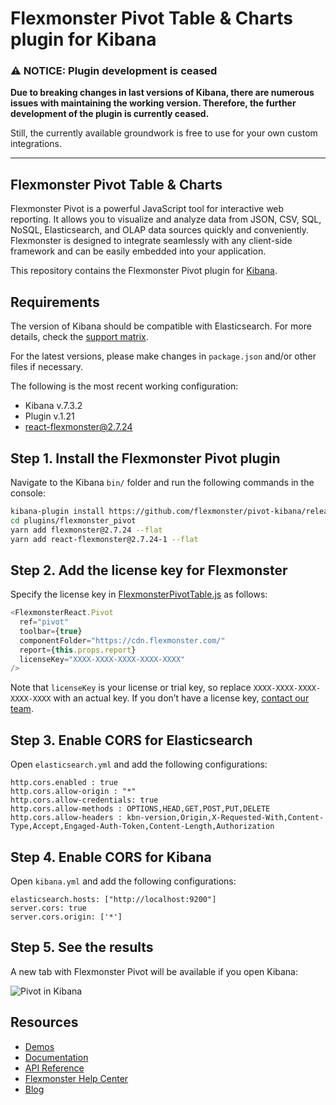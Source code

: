 # Flexmonster Pivot Table & Charts plugin for Kibana

### :warning: NOTICE: Plugin development is ceased
**Due to breaking changes in last versions of Kibana, there are numerous issues with maintaining the working version. Therefore, the further development of the plugin is currently ceased.**

Still, the currently available groundwork is free to use for your own custom integrations.

---


## Flexmonster Pivot Table & Charts

Flexmonster Pivot is a powerful JavaScript tool for interactive web reporting. It allows you to visualize and analyze data from JSON, CSV, SQL, NoSQL, Elasticsearch, and OLAP data sources quickly and conveniently. Flexmonster is designed to integrate seamlessly with any client-side framework and can be easily embedded into your application.

This repository contains the Flexmonster Pivot plugin for [Kibana](https://www.elastic.co/products/kibana).

## Requirements

The version of Kibana should be compatible with Elasticsearch. For more details, check the [support matrix](https://www.elastic.co/support/matrix#matrix_compatibility). 

For the latest versions, please make changes in `package.json` and/or other files if necessary.

The following is the most recent working configuration:
- Kibana v.7.3.2
- Plugin v.1.21
- react-flexmonster@2.7.24

## Step 1. Install the Flexmonster Pivot plugin

Navigate to the Kibana `bin/` folder and run the following commands in the console:

```bash
kibana-plugin install https://github.com/flexmonster/pivot-kibana/releases/download/v1.21/flexmonster_pivot-v1.21.zip
cd plugins/flexmonster_pivot
yarn add flexmonster@2.7.24 --flat
yarn add react-flexmonster@2.7.24-1 --flat
```

## Step 2. Add the license key for Flexmonster

Specify the license key in [FlexmonsterPivotTable.js](https://github.com/flexmonster/pivot-kibana/blob/master/public/components/flexmonster/FlexmonsterPivotTable.js#L42) as follows:

```javascript
<FlexmonsterReact.Pivot
  ref="pivot"
  toolbar={true}
  componentFolder="https://cdn.flexmonster.com/" 
  report={this.props.report}
  licenseKey="XXXX-XXXX-XXXX-XXXX-XXXX"
/>
```

Note that `licenseKey` is your license or trial key, so replace `XXXX-XXXX-XXXX-XXXX-XXXX` with an actual key. If you don’t have a license key, [contact our team](https://www.flexmonster.com/contact/).


## Step 3. Enable CORS for Elasticsearch 

Open `elasticsearch.yml` and add the following configurations:

```
http.cors.enabled : true
http.cors.allow-origin : "*"
http.cors.allow-credentials: true
http.cors.allow-methods : OPTIONS,HEAD,GET,POST,PUT,DELETE
http.cors.allow-headers : kbn-version,Origin,X-Requested-With,Content-Type,Accept,Engaged-Auth-Token,Content-Length,Authorization
```

## Step 4. Enable CORS for Kibana

Open `kibana.yml` and add the following configurations:

```
elasticsearch.hosts: ["http://localhost:9200"]
server.cors: true
server.cors.origin: ['*']
```

## Step 5. See the results

A new tab with Flexmonster Pivot will be available if you open Kibana:

![Pivot in Kibana](https://www.flexmonster.com/fm_uploads/2019/07/CreateReportKibanaFM.gif)

## Resources
- [Demos](https://www.flexmonster.com/demos/)
- [Documentation](https://www.flexmonster.com/doc/)
- [API Reference](https://www.flexmonster.com/api/)
- [Flexmonster Help Center](https://www.flexmonster.com/help-center/)
- [Blog](https://www.flexmonster.com/blog/)
